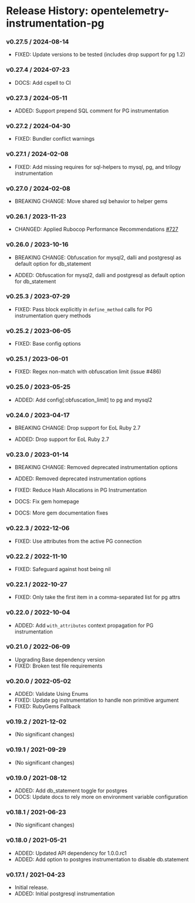 # Release History: opentelemetry-instrumentation-pg

### v0.27.5 / 2024-08-14

* FIXED: Update versions to be tested (includes drop support for pg 1.2)

### v0.27.4 / 2024-07-23

* DOCS: Add cspell to CI

### v0.27.3 / 2024-05-11

* ADDED: Support prepend SQL comment for PG instrumentation

### v0.27.2 / 2024-04-30

* FIXED: Bundler conflict warnings

### v0.27.1 / 2024-02-08

* FIXED: Add missing requires for sql-helpers to mysql, pg, and trilogy instrumentation

### v0.27.0 / 2024-02-08

* BREAKING CHANGE: Move shared sql behavior to helper gems


### v0.26.1 / 2023-11-23

* CHANGED: Applied Rubocop Performance Recommendations [#727](https://github.com/open-telemetry/opentelemetry-ruby-contrib/pull/727)

### v0.26.0 / 2023-10-16

* BREAKING CHANGE: Obfuscation for mysql2, dalli and postgresql as default option for db_statement

* ADDED: Obfuscation for mysql2, dalli and postgresql as default option for db_statement

### v0.25.3 / 2023-07-29

* FIXED: Pass block explicitly in `define_method` calls for PG instrumentation query methods

### v0.25.2 / 2023-06-05

* FIXED: Base config options

### v0.25.1 / 2023-06-01

* FIXED: Regex non-match with obfuscation limit (issue #486)

### v0.25.0 / 2023-05-25

* ADDED: Add config[:obfuscation_limit] to pg and mysql2

### v0.24.0 / 2023-04-17

* BREAKING CHANGE: Drop support for EoL Ruby 2.7

* ADDED: Drop support for EoL Ruby 2.7

### v0.23.0 / 2023-01-14

* BREAKING CHANGE: Removed deprecated instrumentation options

* ADDED: Removed deprecated instrumentation options
* FIXED: Reduce Hash Allocations in PG Instrumentation
* DOCS: Fix gem homepage
* DOCS: More gem documentation fixes

### v0.22.3 / 2022-12-06

* FIXED: Use attributes from the active PG connection

### v0.22.2 / 2022-11-10

* FIXED: Safeguard against host being nil

### v0.22.1 / 2022-10-27

* FIXED: Only take the first item in a comma-separated list for pg attrs

### v0.22.0 / 2022-10-04

* ADDED: Add `with_attributes` context propagation for PG instrumentation

### v0.21.0 / 2022-06-09

* Upgrading Base dependency version
* FIXED: Broken test file requirements

### v0.20.0 / 2022-05-02

* ADDED: Validate Using Enums
* FIXED: Update pg instrumentation to handle non primitive argument
* FIXED: RubyGems Fallback

### v0.19.2 / 2021-12-02

* (No significant changes)

### v0.19.1 / 2021-09-29

* (No significant changes)

### v0.19.0 / 2021-08-12

* ADDED: Add db_statement toggle for postgres
* DOCS: Update docs to rely more on environment variable configuration

### v0.18.1 / 2021-06-23

* (No significant changes)

### v0.18.0 / 2021-05-21

* ADDED: Updated API dependency for 1.0.0.rc1
* ADDED: Add option to postgres instrumentation to disable db.statement

### v0.17.1 / 2021-04-23

* Initial release.
* ADDED: Initial postgresql instrumentation
